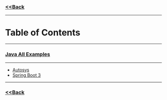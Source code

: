 ### [<<Back](../README.md)
------
# Table of Contents
------
### [Java All Examples](https://github.com/avinashbabudonthu/java/blob/master/README.md)
------
* [Autosys](autosys)
* [Spring Boot 3](spring-boot-3)
------
### [<<Back](../README.md)